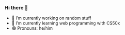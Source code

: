### Hi there 👋

<!--
**LHY-42/LHY-42** is a ✨ _special_ ✨ repository because its `README.md` (this file) appears on your GitHub profile.

Here are some ideas to get you started:
-->
- 🔭 I’m currently working on random stuff
- 🌱 I’m currently learning web programming with CS50x
- 😄 Pronouns: he/him

